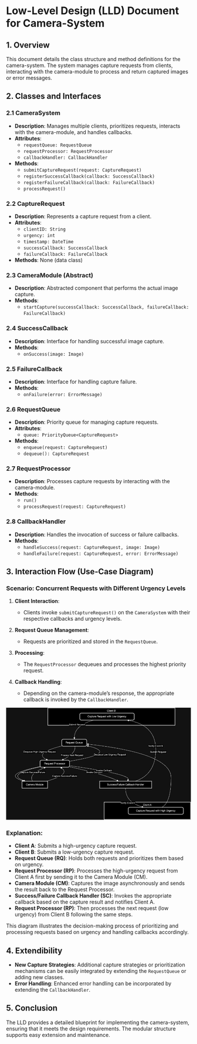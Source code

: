 # Low-Level Design (LLD) Document for Camera-System

## 1. Overview
This document details the class structure and method definitions for the camera-system. The system manages capture requests from clients, interacting with the camera-module to process and return captured images or error messages.

## 2. Classes and Interfaces

### 2.1 CameraSystem
- **Description**: Manages multiple clients, prioritizes requests, interacts with the camera-module, and handles callbacks.
- **Attributes**:
  - `requestQueue: RequestQueue`
  - `requestProcessor: RequestProcessor`
  - `callbackHandler: CallbackHandler`
- **Methods**:
  - `submitCaptureRequest(request: CaptureRequest)`
  - `registerSuccessCallback(callback: SuccessCallback)`
  - `registerFailureCallback(callback: FailureCallback)`
  - `processRequest()`

### 2.2 CaptureRequest
- **Description**: Represents a capture request from a client.
- **Attributes**:
  - `clientID: String`
  - `urgency: int`
  - `timestamp: DateTime`
  - `successCallback: SuccessCallback`
  - `failureCallback: FailureCallback`
- **Methods**: None (data class)

### 2.3 CameraModule (Abstract)
- **Description**: Abstracted component that performs the actual image capture.
- **Methods**:
  - `startCapture(successCallback: SuccessCallback, failureCallback: FailureCallback)`

### 2.4 SuccessCallback
- **Description**: Interface for handling successful image capture.
- **Methods**:
  - `onSuccess(image: Image)`

### 2.5 FailureCallback
- **Description**: Interface for handling capture failure.
- **Methods**:
  - `onFailure(error: ErrorMessage)`

### 2.6 RequestQueue
- **Description**: Priority queue for managing capture requests.
- **Attributes**:
  - `queue: PriorityQueue<CaptureRequest>`
- **Methods**:
  - `enqueue(request: CaptureRequest)`
  - `dequeue(): CaptureRequest`

### 2.7 RequestProcessor
- **Description**: Processes capture requests by interacting with the camera-module.
- **Methods**:
  - `run()`
  - `processRequest(request: CaptureRequest)`

### 2.8 CallbackHandler
- **Description**: Handles the invocation of success or failure callbacks.
- **Methods**:
  - `handleSuccess(request: CaptureRequest, image: Image)`
  - `handleFailure(request: CaptureRequest, error: ErrorMessage)`

## 3. Interaction Flow (Use-Case Diagram)

### Scenario: Concurrent Requests with Different Urgency Levels

1. **Client Interaction**: 
   - Clients invoke `submitCaptureRequest()` on the `CameraSystem` with their respective callbacks and urgency levels.

2. **Request Queue Management**: 
   - Requests are prioritized and stored in the `RequestQueue`.

3. **Processing**: 
   - The `RequestProcessor` dequeues and processes the highest priority request.

4. **Callback Handling**: 
   - Depending on the camera-module’s response, the appropriate callback is invoked by the `CallbackHandler`.


![Use Case Diagram](diagrams/lld-usecase-flow.png)


### Explanation:

- **Client A**: Submits a high-urgency capture request.
- **Client B**: Submits a low-urgency capture request.
- **Request Queue (RQ)**: Holds both requests and prioritizes them based on urgency.
- **Request Processor (RP)**: Processes the high-urgency request from Client A first by sending it to the Camera Module (CM).
- **Camera Module (CM)**: Captures the image asynchronously and sends the result back to the Request Processor.
- **Success/Failure Callback Handler (SC)**: Invokes the appropriate callback based on the capture result and notifies Client A.
- **Request Processor (RP)**: Then processes the next request (low urgency) from Client B following the same steps.

This diagram illustrates the decision-making process of prioritizing and processing requests based on urgency and handling callbacks accordingly.

## 4. Extendibility

- **New Capture Strategies**: Additional capture strategies or prioritization mechanisms can be easily integrated by extending the `RequestQueue` or adding new classes.
- **Error Handling**: Enhanced error handling can be incorporated by extending the `CallbackHandler`.

## 5. Conclusion

The LLD provides a detailed blueprint for implementing the camera-system, ensuring that it meets the design requirements. The modular structure supports easy extension and maintenance.
